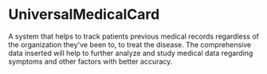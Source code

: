 # UniversalMedicalCard

A system that helps to track patients previous medical records regardless of the organization they've been to, to treat the disease.
The comprehensive data inserted will help to further analyze and study medical data regarding symptoms and other factors with better accuracy.
